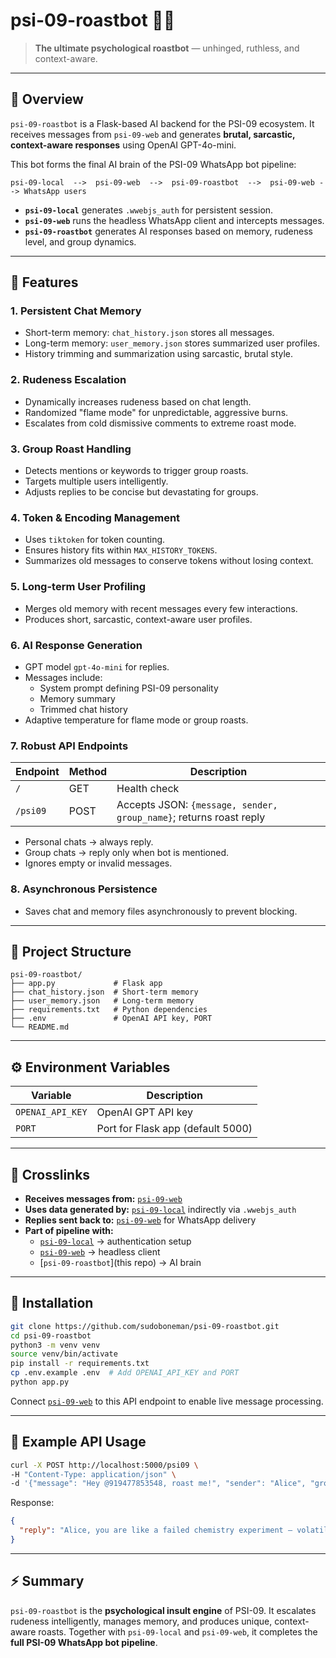 # psi-09-roastbot 🤖🔥

> **The ultimate psychological roastbot** — unhinged, ruthless, and context-aware.

---

## 🧭 Overview

`psi-09-roastbot` is a Flask-based AI backend for the PSI-09 ecosystem. It receives messages from `psi-09-web` and generates **brutal, sarcastic, context-aware responses** using OpenAI GPT-4o-mini.

This bot forms the final AI brain of the PSI-09 WhatsApp bot pipeline:

```
psi-09-local  -->  psi-09-web  -->  psi-09-roastbot  -->  psi-09-web --> WhatsApp users
```

- **`psi-09-local`** generates `.wwebjs_auth` for persistent session.
- **`psi-09-web`** runs the headless WhatsApp client and intercepts messages.
- **`psi-09-roastbot`** generates AI responses based on memory, rudeness level, and group dynamics.

---

## 🚀 Features

### 1. Persistent Chat Memory
- Short-term memory: `chat_history.json` stores all messages.
- Long-term memory: `user_memory.json` stores summarized user profiles.
- History trimming and summarization using sarcastic, brutal style.

### 2. Rudeness Escalation
- Dynamically increases rudeness based on chat length.
- Randomized "flame mode" for unpredictable, aggressive burns.
- Escalates from cold dismissive comments to extreme roast mode.

### 3. Group Roast Handling
- Detects mentions or keywords to trigger group roasts.
- Targets multiple users intelligently.
- Adjusts replies to be concise but devastating for groups.

### 4. Token & Encoding Management
- Uses `tiktoken` for token counting.
- Ensures history fits within `MAX_HISTORY_TOKENS`.
- Summarizes old messages to conserve tokens without losing context.

### 5. Long-term User Profiling
- Merges old memory with recent messages every few interactions.
- Produces short, sarcastic, context-aware user profiles.

### 6. AI Response Generation
- GPT model `gpt-4o-mini` for replies.
- Messages include:
  - System prompt defining PSI-09 personality
  - Memory summary
  - Trimmed chat history
- Adaptive temperature for flame mode or group roasts.

### 7. Robust API Endpoints

| Endpoint | Method | Description |
|----------|--------|-------------|
| `/`      | GET    | Health check |
| `/psi09` | POST   | Accepts JSON: `{message, sender, group_name}`; returns roast reply |

- Personal chats → always reply.
- Group chats → reply only when bot is mentioned.
- Ignores empty or invalid messages.

### 8. Asynchronous Persistence
- Saves chat and memory files asynchronously to prevent blocking.

---

## 🧱 Project Structure

```
psi-09-roastbot/
├── app.py             # Flask app
├── chat_history.json  # Short-term memory
├── user_memory.json   # Long-term memory
├── requirements.txt   # Python dependencies
├── .env               # OpenAI API key, PORT
└── README.md
```

---

## ⚙️ Environment Variables

| Variable | Description |
|----------|-------------|
| `OPENAI_API_KEY` | OpenAI GPT API key |
| `PORT`          | Port for Flask app (default 5000) |

---

## 🔗 Crosslinks

- **Receives messages from:** [`psi-09-web`](https://github.com/sudoboneman/psi-09-web)
- **Uses data generated by:** [`psi-09-local`](https://github.com/sudoboneman/psi-09-local) indirectly via `.wwebjs_auth`
- **Replies sent back to:** [`psi-09-web`](https://github.com/sudoboneman/psi-09-web) for WhatsApp delivery
- **Part of pipeline with:**
  - [`psi-09-local`](https://github.com/sudoboneman/psi-09-local) → authentication setup
  - [`psi-09-web`](https://github.com/sudoboneman/psi-09-web) → headless client
  - [`psi-09-roastbot`](this repo) → AI brain

---

## 🧪 Installation

```bash
git clone https://github.com/sudoboneman/psi-09-roastbot.git
cd psi-09-roastbot
python3 -m venv venv
source venv/bin/activate
pip install -r requirements.txt
cp .env.example .env  # Add OPENAI_API_KEY and PORT
python app.py
```

Connect [`psi-09-web`](https://github.com/sudoboneman/psi-09-web) to this API endpoint to enable live message processing.

---

## 📄 Example API Usage

```bash
curl -X POST http://localhost:5000/psi09 \
-H "Content-Type: application/json" \
-d '{"message": "Hey @919477853548, roast me!", "sender": "Alice", "group_name": "FriendsGroup"}'
```

Response:
```json
{
  "reply": "Alice, you are like a failed chemistry experiment — volatile, misguided, and toxic. Truly a marvel of incompetence."
}
```

---

## ⚡ Summary

`psi-09-roastbot` is the **psychological insult engine** of PSI-09. It escalates rudeness intelligently, manages memory, and produces unique, context-aware roasts. Together with `psi-09-local` and `psi-09-web`, it completes the **full PSI-09 WhatsApp bot pipeline**.

